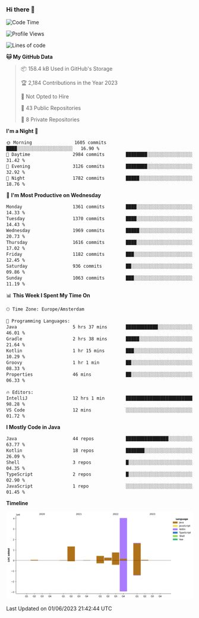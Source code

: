 ### Hi there 👋


<!--START_SECTION:waka-->
![Code Time](http://img.shields.io/badge/Code%20Time-3%2C235%20hrs%206%20mins-blue)

![Profile Views](http://img.shields.io/badge/Profile%20Views-4-blue)

![Lines of code](https://img.shields.io/badge/From%20Hello%20World%20I%27ve%20Written-8.5%20million%20lines%20of%20code-blue)

**🐱 My GitHub Data** 

> 📦 158.4 kB Used in GitHub's Storage 
 > 
> 🏆 2,184 Contributions in the Year 2023
 > 
> 🚫 Not Opted to Hire
 > 
> 📜 43 Public Repositories 
 > 
> 🔑 8 Private Repositories 
 > 
**I'm a Night 🦉** 

```text
🌞 Morning                1605 commits        ████░░░░░░░░░░░░░░░░░░░░░   16.90 % 
🌆 Daytime                2984 commits        ████████░░░░░░░░░░░░░░░░░   31.42 % 
🌃 Evening                3126 commits        ████████░░░░░░░░░░░░░░░░░   32.92 % 
🌙 Night                  1782 commits        █████░░░░░░░░░░░░░░░░░░░░   18.76 % 
```
📅 **I'm Most Productive on Wednesday** 

```text
Monday                   1361 commits        ████░░░░░░░░░░░░░░░░░░░░░   14.33 % 
Tuesday                  1370 commits        ████░░░░░░░░░░░░░░░░░░░░░   14.43 % 
Wednesday                1969 commits        █████░░░░░░░░░░░░░░░░░░░░   20.73 % 
Thursday                 1616 commits        ████░░░░░░░░░░░░░░░░░░░░░   17.02 % 
Friday                   1182 commits        ███░░░░░░░░░░░░░░░░░░░░░░   12.45 % 
Saturday                 936 commits         ██░░░░░░░░░░░░░░░░░░░░░░░   09.86 % 
Sunday                   1063 commits        ███░░░░░░░░░░░░░░░░░░░░░░   11.19 % 
```


📊 **This Week I Spent My Time On** 

```text
🕑︎ Time Zone: Europe/Amsterdam

💬 Programming Languages: 
Java                     5 hrs 37 mins       ████████████░░░░░░░░░░░░░   46.01 % 
Gradle                   2 hrs 38 mins       █████░░░░░░░░░░░░░░░░░░░░   21.64 % 
Kotlin                   1 hr 15 mins        ███░░░░░░░░░░░░░░░░░░░░░░   10.29 % 
Groovy                   1 hr 1 min          ██░░░░░░░░░░░░░░░░░░░░░░░   08.33 % 
Properties               46 mins             ██░░░░░░░░░░░░░░░░░░░░░░░   06.33 % 

🔥 Editors: 
IntelliJ                 12 hrs 1 min        █████████████████████████   98.28 % 
VS Code                  12 mins             ░░░░░░░░░░░░░░░░░░░░░░░░░   01.72 % 
```

**I Mostly Code in Java** 

```text
Java                     44 repos            ████████████████░░░░░░░░░   63.77 % 
Kotlin                   18 repos            ███████░░░░░░░░░░░░░░░░░░   26.09 % 
Shell                    3 repos             █░░░░░░░░░░░░░░░░░░░░░░░░   04.35 % 
TypeScript               2 repos             █░░░░░░░░░░░░░░░░░░░░░░░░   02.90 % 
JavaScript               1 repo              ░░░░░░░░░░░░░░░░░░░░░░░░░   01.45 % 
```



**Timeline**

![Lines of Code chart](https://raw.githubusercontent.com/powercasgamer/powercasgamer/master/assets/bar_graph.png)


 Last Updated on 01/06/2023 21:42:44 UTC
<!--END_SECTION:waka-->
